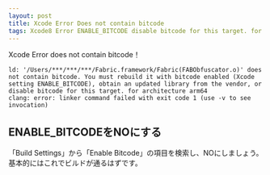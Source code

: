 ```yaml
---
layout: post
title: Xcode Error Does not contain bitcode
tags: Xcode8 Error ENABLE_BITCODE disable bitcode for this target. for architecture arm64
---
```



Xcode Error does not contain bitcode！

```
ld: '/Users/***/***/***/Fabric.framework/Fabric(FABObfuscator.o)' does not contain bitcode. You must rebuild it with bitcode enabled (Xcode setting ENABLE_BITCODE), obtain an updated library from the vendor, or disable bitcode for this target. for architecture arm64
clang: error: linker command failed with exit code 1 (use -v to see invocation)
```

## ENABLE_BITCODEをNOにする

「Build Settings」から「Enable Bitcode」の項目を検索し、NOにしましょう。
基本的にはこれでビルドが通るはずです。
